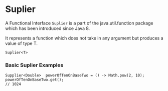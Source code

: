 # Suplier
A Functional Interface ```Suplier``` is a part of the java.util.function package which has been introduced since Java 8.

It represents a function which does not take in any argument but produces a value of type T.

```Suplier<T> ```

### Basic Suplier Examples
```
Supplier<Double>  powerOfTenOnBaseTwo = () -> Math.pow(2, 10);
powerOfTenOnBaseTwo.get();
// 1024
```
